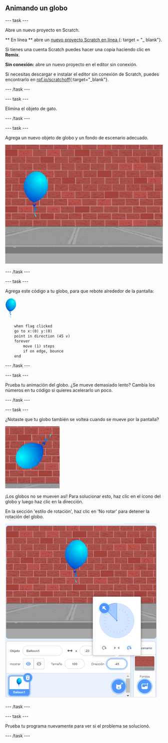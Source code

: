 ## Animando un globo

--- task ---

Abre un nuevo proyecto en Scratch.

** En línea ** abre un [ nuevo proyecto Scratch en línea ](http://rpf.io/scratch-new) {: target = "_ blank"}.

Si tienes una cuenta Scratch puedes hacer una copia haciendo clic en **Remix**.

**Sin conexión:** abre un nuevo proyecto en el editor sin conexión.

Si necesitas descargar e instalar el editor sin conexión de Scratch, puedes encontrarlo en [rpf.io/scratchoff](http://rpf.io/scratchoff){:target="_blank"}.

--- /task ---

--- task ---

Elimina el objeto de gato.

--- /task ---

--- task ---

Agrega un nuevo objeto de globo y un fondo de escenario adecuado.

![telón de fondo y objeto globo](images/balloons-balloon.png)

--- /task ---


--- task ---

Agrega este código a tu globo, para que rebote alrededor de la pantalla:

![objeto globo](images/balloon-sprite.png)

```blocks3
    when flag clicked
    go to x:(0) y:(0)
    point in direction (45 v)
    forever
        move (1) steps
        if on edge, bounce
    end
```

--- /task ---

--- task ---

Prueba tu animación del globo. ¿Se mueve demasiado lento? Cambia los números en tu código si quieres acelerarlo un poco.

--- /task ---

--- task ---

¿Notaste que tu globo también se voltea cuando se mueve por la pantalla?

![globo boca abajo](images/balloons-flip.png)

¡Los globos no se mueven así! Para solucionar esto, haz clic en el ícono del globo y luego haz clic en la dirección.

En la sección 'estilo de rotación', haz clic en 'No rotar' para detener la rotación del globo.

![opción de estilo de rotación](images/balloons-lock-annotated.png)

--- /task ---

--- task ---

Prueba tu programa nuevamente para ver si el problema se solucionó.

--- /task ---

